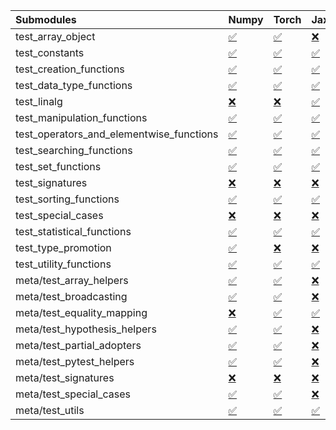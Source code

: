 | Submodules                               | Numpy                                                                                                                           | Torch                                                                                                                           | Jax                                                                                                                             | Tensorflow                                                                                                                      |
|:-----------------------------------------|:--------------------------------------------------------------------------------------------------------------------------------|:--------------------------------------------------------------------------------------------------------------------------------|:--------------------------------------------------------------------------------------------------------------------------------|:--------------------------------------------------------------------------------------------------------------------------------|
| test_array_object                        | <a href="https://github.com/unifyai/ivy/runs/8264984531?check_suite_focus=true" rel="noopener noreferrer" target="_blank">✅</a> | <a href="https://github.com/unifyai/ivy/runs/8264987724?check_suite_focus=true" rel="noopener noreferrer" target="_blank">✅</a> | <a href="https://github.com/unifyai/ivy/runs/8264990396?check_suite_focus=true" rel="noopener noreferrer" target="_blank">❌</a> | <a href="https://github.com/unifyai/ivy/runs/8264992904?check_suite_focus=true" rel="noopener noreferrer" target="_blank">✅</a> |
| test_constants                           | <a href="https://github.com/unifyai/ivy/runs/8264984665?check_suite_focus=true" rel="noopener noreferrer" target="_blank">✅</a> | <a href="https://github.com/unifyai/ivy/runs/8264987873?check_suite_focus=true" rel="noopener noreferrer" target="_blank">✅</a> | <a href="https://github.com/unifyai/ivy/runs/8264990487?check_suite_focus=true" rel="noopener noreferrer" target="_blank">✅</a> | <a href="https://github.com/unifyai/ivy/runs/8264993059?check_suite_focus=true" rel="noopener noreferrer" target="_blank">✅</a> |
| test_creation_functions                  | <a href="https://github.com/unifyai/ivy/runs/8264984788?check_suite_focus=true" rel="noopener noreferrer" target="_blank">✅</a> | <a href="https://github.com/unifyai/ivy/runs/8264988025?check_suite_focus=true" rel="noopener noreferrer" target="_blank">✅</a> | <a href="https://github.com/unifyai/ivy/runs/8264990595?check_suite_focus=true" rel="noopener noreferrer" target="_blank">✅</a> | <a href="https://github.com/unifyai/ivy/runs/8264993190?check_suite_focus=true" rel="noopener noreferrer" target="_blank">✅</a> |
| test_data_type_functions                 | <a href="https://github.com/unifyai/ivy/runs/8264984904?check_suite_focus=true" rel="noopener noreferrer" target="_blank">✅</a> | <a href="https://github.com/unifyai/ivy/runs/8264988145?check_suite_focus=true" rel="noopener noreferrer" target="_blank">✅</a> | <a href="https://github.com/unifyai/ivy/runs/8264990703?check_suite_focus=true" rel="noopener noreferrer" target="_blank">✅</a> | <a href="https://github.com/unifyai/ivy/runs/8264993332?check_suite_focus=true" rel="noopener noreferrer" target="_blank">✅</a> |
| test_linalg                              | <a href="https://github.com/unifyai/ivy/runs/8264985024?check_suite_focus=true" rel="noopener noreferrer" target="_blank">❌</a> | <a href="https://github.com/unifyai/ivy/runs/8264988281?check_suite_focus=true" rel="noopener noreferrer" target="_blank">❌</a> | <a href="https://github.com/unifyai/ivy/runs/8264990798?check_suite_focus=true" rel="noopener noreferrer" target="_blank">✅</a> | <a href="https://github.com/unifyai/ivy/runs/8264993451?check_suite_focus=true" rel="noopener noreferrer" target="_blank">❌</a> |
| test_manipulation_functions              | <a href="https://github.com/unifyai/ivy/runs/8264985198?check_suite_focus=true" rel="noopener noreferrer" target="_blank">✅</a> | <a href="https://github.com/unifyai/ivy/runs/8264988424?check_suite_focus=true" rel="noopener noreferrer" target="_blank">✅</a> | <a href="https://github.com/unifyai/ivy/runs/8264990892?check_suite_focus=true" rel="noopener noreferrer" target="_blank">✅</a> | <a href="https://github.com/unifyai/ivy/runs/8264993577?check_suite_focus=true" rel="noopener noreferrer" target="_blank">✅</a> |
| test_operators_and_elementwise_functions | <a href="https://github.com/unifyai/ivy/runs/8264985311?check_suite_focus=true" rel="noopener noreferrer" target="_blank">✅</a> | <a href="https://github.com/unifyai/ivy/runs/8264988530?check_suite_focus=true" rel="noopener noreferrer" target="_blank">✅</a> | <a href="https://github.com/unifyai/ivy/runs/8264990998?check_suite_focus=true" rel="noopener noreferrer" target="_blank">✅</a> | <a href="https://github.com/unifyai/ivy/runs/8264993700?check_suite_focus=true" rel="noopener noreferrer" target="_blank">✅</a> |
| test_searching_functions                 | <a href="https://github.com/unifyai/ivy/runs/8264985406?check_suite_focus=true" rel="noopener noreferrer" target="_blank">✅</a> | <a href="https://github.com/unifyai/ivy/runs/8264988636?check_suite_focus=true" rel="noopener noreferrer" target="_blank">✅</a> | <a href="https://github.com/unifyai/ivy/runs/8264991074?check_suite_focus=true" rel="noopener noreferrer" target="_blank">✅</a> | <a href="https://github.com/unifyai/ivy/runs/8264993843?check_suite_focus=true" rel="noopener noreferrer" target="_blank">✅</a> |
| test_set_functions                       | <a href="https://github.com/unifyai/ivy/runs/8264985507?check_suite_focus=true" rel="noopener noreferrer" target="_blank">✅</a> | <a href="https://github.com/unifyai/ivy/runs/8264988762?check_suite_focus=true" rel="noopener noreferrer" target="_blank">✅</a> | <a href="https://github.com/unifyai/ivy/runs/8264991165?check_suite_focus=true" rel="noopener noreferrer" target="_blank">✅</a> | <a href="https://github.com/unifyai/ivy/runs/8264993954?check_suite_focus=true" rel="noopener noreferrer" target="_blank">✅</a> |
| test_signatures                          | <a href="https://github.com/unifyai/ivy/runs/8264985707?check_suite_focus=true" rel="noopener noreferrer" target="_blank">❌</a> | <a href="https://github.com/unifyai/ivy/runs/8264988852?check_suite_focus=true" rel="noopener noreferrer" target="_blank">❌</a> | <a href="https://github.com/unifyai/ivy/runs/8264991249?check_suite_focus=true" rel="noopener noreferrer" target="_blank">❌</a> | <a href="https://github.com/unifyai/ivy/runs/8264994082?check_suite_focus=true" rel="noopener noreferrer" target="_blank">❌</a> |
| test_sorting_functions                   | <a href="https://github.com/unifyai/ivy/runs/8264985838?check_suite_focus=true" rel="noopener noreferrer" target="_blank">✅</a> | <a href="https://github.com/unifyai/ivy/runs/8264988972?check_suite_focus=true" rel="noopener noreferrer" target="_blank">✅</a> | <a href="https://github.com/unifyai/ivy/runs/8264991347?check_suite_focus=true" rel="noopener noreferrer" target="_blank">✅</a> | <a href="https://github.com/unifyai/ivy/runs/8264994205?check_suite_focus=true" rel="noopener noreferrer" target="_blank">✅</a> |
| test_special_cases                       | <a href="https://github.com/unifyai/ivy/runs/8264985998?check_suite_focus=true" rel="noopener noreferrer" target="_blank">❌</a> | <a href="https://github.com/unifyai/ivy/runs/8264989086?check_suite_focus=true" rel="noopener noreferrer" target="_blank">❌</a> | <a href="https://github.com/unifyai/ivy/runs/8264991438?check_suite_focus=true" rel="noopener noreferrer" target="_blank">❌</a> | <a href="https://github.com/unifyai/ivy/runs/8264994352?check_suite_focus=true" rel="noopener noreferrer" target="_blank">❌</a> |
| test_statistical_functions               | <a href="https://github.com/unifyai/ivy/runs/8264986110?check_suite_focus=true" rel="noopener noreferrer" target="_blank">✅</a> | <a href="https://github.com/unifyai/ivy/runs/8264989192?check_suite_focus=true" rel="noopener noreferrer" target="_blank">✅</a> | <a href="https://github.com/unifyai/ivy/runs/8264991533?check_suite_focus=true" rel="noopener noreferrer" target="_blank">✅</a> | <a href="https://github.com/unifyai/ivy/runs/8264994499?check_suite_focus=true" rel="noopener noreferrer" target="_blank">❌</a> |
| test_type_promotion                      | <a href="https://github.com/unifyai/ivy/runs/8264986240?check_suite_focus=true" rel="noopener noreferrer" target="_blank">✅</a> | <a href="https://github.com/unifyai/ivy/runs/8264989279?check_suite_focus=true" rel="noopener noreferrer" target="_blank">❌</a> | <a href="https://github.com/unifyai/ivy/runs/8264991630?check_suite_focus=true" rel="noopener noreferrer" target="_blank">❌</a> | <a href="https://github.com/unifyai/ivy/runs/8264994630?check_suite_focus=true" rel="noopener noreferrer" target="_blank">❌</a> |
| test_utility_functions                   | <a href="https://github.com/unifyai/ivy/runs/8264986373?check_suite_focus=true" rel="noopener noreferrer" target="_blank">✅</a> | <a href="https://github.com/unifyai/ivy/runs/8264989384?check_suite_focus=true" rel="noopener noreferrer" target="_blank">✅</a> | <a href="https://github.com/unifyai/ivy/runs/8264991706?check_suite_focus=true" rel="noopener noreferrer" target="_blank">✅</a> | <a href="https://github.com/unifyai/ivy/runs/8264994783?check_suite_focus=true" rel="noopener noreferrer" target="_blank">✅</a> |
| meta/test_array_helpers                  | <a href="https://github.com/unifyai/ivy/runs/8264986497?check_suite_focus=true" rel="noopener noreferrer" target="_blank">✅</a> | <a href="https://github.com/unifyai/ivy/runs/8264989477?check_suite_focus=true" rel="noopener noreferrer" target="_blank">✅</a> | <a href="https://github.com/unifyai/ivy/runs/8264991804?check_suite_focus=true" rel="noopener noreferrer" target="_blank">❌</a> | <a href="https://github.com/unifyai/ivy/runs/8264994919?check_suite_focus=true" rel="noopener noreferrer" target="_blank">✅</a> |
| meta/test_broadcasting                   | <a href="https://github.com/unifyai/ivy/runs/8264986624?check_suite_focus=true" rel="noopener noreferrer" target="_blank">✅</a> | <a href="https://github.com/unifyai/ivy/runs/8264989564?check_suite_focus=true" rel="noopener noreferrer" target="_blank">✅</a> | <a href="https://github.com/unifyai/ivy/runs/8264991893?check_suite_focus=true" rel="noopener noreferrer" target="_blank">❌</a> | <a href="https://github.com/unifyai/ivy/runs/8264995058?check_suite_focus=true" rel="noopener noreferrer" target="_blank">✅</a> |
| meta/test_equality_mapping               | <a href="https://github.com/unifyai/ivy/runs/8264986756?check_suite_focus=true" rel="noopener noreferrer" target="_blank">❌</a> | <a href="https://github.com/unifyai/ivy/runs/8264989663?check_suite_focus=true" rel="noopener noreferrer" target="_blank">✅</a> | <a href="https://github.com/unifyai/ivy/runs/8264991999?check_suite_focus=true" rel="noopener noreferrer" target="_blank">✅</a> | <a href="https://github.com/unifyai/ivy/runs/8264995195?check_suite_focus=true" rel="noopener noreferrer" target="_blank">✅</a> |
| meta/test_hypothesis_helpers             | <a href="https://github.com/unifyai/ivy/runs/8264986879?check_suite_focus=true" rel="noopener noreferrer" target="_blank">✅</a> | <a href="https://github.com/unifyai/ivy/runs/8264989757?check_suite_focus=true" rel="noopener noreferrer" target="_blank">✅</a> | <a href="https://github.com/unifyai/ivy/runs/8264992109?check_suite_focus=true" rel="noopener noreferrer" target="_blank">❌</a> | <a href="https://github.com/unifyai/ivy/runs/8264995327?check_suite_focus=true" rel="noopener noreferrer" target="_blank">✅</a> |
| meta/test_partial_adopters               | <a href="https://github.com/unifyai/ivy/runs/8264987026?check_suite_focus=true" rel="noopener noreferrer" target="_blank">✅</a> | <a href="https://github.com/unifyai/ivy/runs/8264989847?check_suite_focus=true" rel="noopener noreferrer" target="_blank">✅</a> | <a href="https://github.com/unifyai/ivy/runs/8264992204?check_suite_focus=true" rel="noopener noreferrer" target="_blank">❌</a> | <a href="https://github.com/unifyai/ivy/runs/8264995443?check_suite_focus=true" rel="noopener noreferrer" target="_blank">✅</a> |
| meta/test_pytest_helpers                 | <a href="https://github.com/unifyai/ivy/runs/8264987155?check_suite_focus=true" rel="noopener noreferrer" target="_blank">✅</a> | <a href="https://github.com/unifyai/ivy/runs/8264990009?check_suite_focus=true" rel="noopener noreferrer" target="_blank">✅</a> | <a href="https://github.com/unifyai/ivy/runs/8264992317?check_suite_focus=true" rel="noopener noreferrer" target="_blank">❌</a> | <a href="https://github.com/unifyai/ivy/runs/8264995579?check_suite_focus=true" rel="noopener noreferrer" target="_blank">✅</a> |
| meta/test_signatures                     | <a href="https://github.com/unifyai/ivy/runs/8264987262?check_suite_focus=true" rel="noopener noreferrer" target="_blank">❌</a> | <a href="https://github.com/unifyai/ivy/runs/8264990082?check_suite_focus=true" rel="noopener noreferrer" target="_blank">❌</a> | <a href="https://github.com/unifyai/ivy/runs/8264992494?check_suite_focus=true" rel="noopener noreferrer" target="_blank">❌</a> | <a href="https://github.com/unifyai/ivy/runs/8264995902?check_suite_focus=true" rel="noopener noreferrer" target="_blank">❌</a> |
| meta/test_special_cases                  | <a href="https://github.com/unifyai/ivy/runs/8264987416?check_suite_focus=true" rel="noopener noreferrer" target="_blank">✅</a> | <a href="https://github.com/unifyai/ivy/runs/8264990181?check_suite_focus=true" rel="noopener noreferrer" target="_blank">✅</a> | <a href="https://github.com/unifyai/ivy/runs/8264992608?check_suite_focus=true" rel="noopener noreferrer" target="_blank">❌</a> | <a href="https://github.com/unifyai/ivy/runs/8264996034?check_suite_focus=true" rel="noopener noreferrer" target="_blank">✅</a> |
| meta/test_utils                          | <a href="https://github.com/unifyai/ivy/runs/8264987571?check_suite_focus=true" rel="noopener noreferrer" target="_blank">✅</a> | <a href="https://github.com/unifyai/ivy/runs/8264990284?check_suite_focus=true" rel="noopener noreferrer" target="_blank">✅</a> | <a href="https://github.com/unifyai/ivy/runs/8264992801?check_suite_focus=true" rel="noopener noreferrer" target="_blank">✅</a> | <a href="https://github.com/unifyai/ivy/runs/8264996148?check_suite_focus=true" rel="noopener noreferrer" target="_blank">✅</a> |